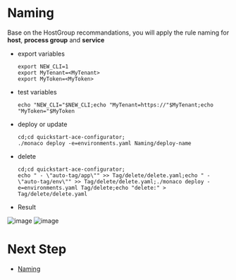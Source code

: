 # Naming 

Base on the HostGroup recommandations, you will apply the rule naming for **host**, **process group** and **service**

- export variables

      export NEW_CLI=1
      export MyTenant=<MyTenant>
      export MyToken=<MyToken>
      
- test variables

      echo "NEW_CLI="$NEW_CLI;echo "MyTenant=https://"$MyTenant;echo "MyToken="$MyToken
     
- deploy or update

      cd;cd quickstart-ace-configurator;
      ./monaco deploy -e=environments.yaml Naming/deploy-name
      
- delete

      cd;cd quickstart-ace-configurator;
      echo " - \"auto-tag/app\"" >> Tag/delete/delete.yaml;echo " - \"auto-tag/env\"" >> Tag/delete/delete.yaml;./monaco deploy -e=environments.yaml Tag/delete;echo "delete:" > Tag/delete/delete.yaml


- Result

![image](https://user-images.githubusercontent.com/40337213/119894270-b32dd380-bf3c-11eb-9aee-d11146792a88.png)
![image](https://user-images.githubusercontent.com/40337213/119894746-46ff9f80-bf3d-11eb-9c4d-c0c5f71b9ee5.png)

# Next Step

- [Naming](/Naming)

